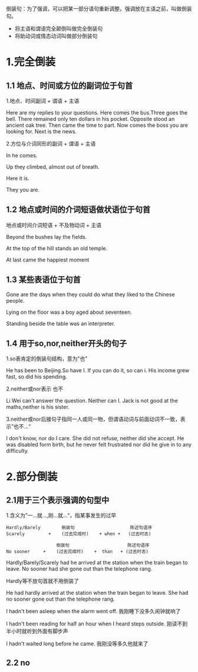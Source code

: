 倒装句：为了强调，可以把某一部分语句重新调整。强调放在主语之前，叫做倒装句。

* 将主语和谓语完全颠倒叫做完全倒装句
* 将助动词或情态动词叫做部分倒装句

# 1.完全倒装
## 1.1 地点、时间或方位的副词位于句首

1.地点、时间副词 + 谓语 + 主语

Here are my replies to your questions.
Here comes the bus.Three goes the bell.
There remained only ten dollars in his pocket.
Opposite stood an ancient oak tree.
Then came the time to part.
Now comes the boss you are looking for.
Next is the news.

2.方位与介词同形的副词 + 谓语 + 主语

In he comes.

Up they climbed, almost out of breath.

Here it is.

They you are.

## 1.2 地点或时间的介词短语做状语位于句首

地点或时间介词短语 + 不及物动词 + 主语

Beyond the bushes lay the fields.

At the top of the hill stands an old temple.

At last came the happiest moment

## 1.3 某些表语位于句首
Gone are the days when they could do what they liked to the Chinese people.

Lying on the floor was a boy aged about seventeen.

Standing beside the table was an interpreter.

## 1.4 用于so,nor,neither开头的句子
1.so表肯定的倒装句结构，意为"也"

He has been to Beijing.So have I.
If you can do it, so can i.
His income grew fast, so did his spending.

2.neither或nor表示 也不

Li Wei can't answer the question. Neither can I.
Jack is not good at the maths,neither is his sister.

3.neither或nor后接句子指同一人或同一物，但谓语动词与前面动词不一致，表示”也不...“

I don't know, nor do I care.
She did not refuse, neither did she accept.
He was disabled form birth, but he never felt frustrated nor did he give in to any difficulty.

# 2.部分倒装
## 2.1用于三个表示强调的句型中
1.含义为”一...就...,刚...就...“，指某事发生的过早

```
Hardly/Barely        倒装句                     陈述句语序
Scarely         +    (过去完成时)    + when +   (过去时态)
```

```
                   倒装句                      陈述句语序
No sooner     +    (过去完成时)    +  than   + (过去时态)
```

Hardly/Barely/Scarely had he arrived at the station when the train began to leave.
No sooner had she gone out than the telephone rang.

Hardly等不放句首就不用倒装了

He had hardly arrived at the station when the train began to leave.
She had no sooner gone out than the telephone rang.

I hadn't been asleep when the alarm went off. 我刚睡下没多久闹钟就响了

I hadn't been reading for half an hour when I heard steps outside.
刚读不到半小时就听到外面有脚步声

I hadn't waited long before he came. 我刚没等多久他就来了

## 2.2 no